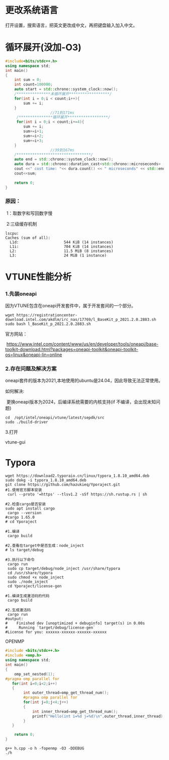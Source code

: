 # 更改系统语言

打开设置，搜索语言，把英文更改成中文，再把键盘输入加入中文。

# 循环展开(没加-O3)

```c++
#include<bits/stdc++.h>
using namespace std;
int main()
{
    int sum = 0;
    int count=100000;
    auto start = std::chrono::system_clock::now();
    /***************未循环展开******************/
    for(int i = 0;i < count;i++){  
        sum += i;
    }
    				//71到171ms
     /***************循环展开******************/
     for(int i = 0;i < count;i+=4){  
        sum += i;
		sum+=i+1;
		sum+=i+2;
		sum+=i+3;
    }
    				//39到167ms
    /*********************************/
    auto end = std::chrono::system_clock::now();
    auto dura = std::chrono::duration_cast<std::chrono::microseconds> (end - start);
    cout <<" cost time: "<< dura.count() << " microseconds" << std::endl;
    cout<<sum;
	
	return 0;
}
```

### 原因：

​	1：取数字和写回数字慢

​	2:三级缓存机制

```shell
lscpu:
Caches (sum of all):      
  L1d:                    544 KiB (14 instances)
  L1i:                    704 KiB (14 instances)
  L2:                     11.5 MiB (8 instances)
  L3:                     24 MiB (1 instance)

```



# VTUNE性能分析

### 1.先装oneapi

因为VTUNE包含在oneapi开发套件中，属于开发套间的一个部分。

```shell
wget https://registrationcenter-download.intel.com/akdlm/irc_nas/17769/l_BaseKit_p_2021.2.0.2883.sh
sudo bash l_BaseKit_p_2021.2.0.2883.sh

```

官方网站：

​	https://www.intel.com/content/www/us/en/developer/tools/oneapi/base-toolkit-download.html?packages=oneapi-toolkit&oneapi-toolkit-os=linux&oneapi-lin=online

### 2.存在问题及解决方案

oneapi套件的版本为2021,本地使用的ubuntu是24.04，因此导致无法正常使用。

如何解决:

​	更换oneapi版本为2024，后编译系统需要的内核支持(if 不编译，会出现未知问题)

```shell
cd  /opt/intel/oneapi/vtune/latest/sepdk/src
sudo ./build-driver
```

3.打开

vtune-gui

# Typora

```shell
wget https://download2.typoraio.cn/linux/typora_1.8.10_amd64.deb
sudo dokg -i typora_1.8.10_amd64.deb
git clone https://github.com/hazukieq/Yporaject.git
#1.使用官方脚本安装
 curl --proto '=https' --tlsv1.2 -sSf https://sh.rustup.rs | sh

#2.检查cargo是否安装
sudo apt install cargo
 cargo --version
#cargo 1.65.0
# cd Yporaject

#1.编译
 cargo build

#2.查看在target中是否生成：node_inject
# ls target/debug

#3.执行以下命令
 cargo run
 sudo cp target/debug/node_inject /usr/share/typora
 cd /usr/share/typora
 sudo chmod +x node_inject
 sudo ./node_inject
 cd Yporaject/license-gen

#1.编译生成激活码的代码
 cargo build

#2.生成激活码
 cargo run
#output:
#    Finished dev [unoptimized + debuginfo] target(s) in 0.00s
#     Running `target/debug/license-gen`
#License for you: xxxxxx-xxxxxx-xxxxxx-xxxxxx

```

OPENMP

```c++
#include <bits/stdc++.h>
#include <omp.h>
using namespace std;
int main()
{
    omp_set_nested(1);
#pragma omp parallel for
   for(int i=0;i<2;i++)
   {
        int outer_thread=omp_get_thread_num();
        #pragma omp parallel for
        for(int j=0;j<4;j++)
        {
            int inner_thread=omp_get_thread_num();
            printf("Hello(int i=%d j=%d)\n",outer_thread,inner_thread);
        }
   }

    return 0;
}
```

```shell
g++ h.cpp -o h -fopenmp -O3 -DDEBUG
./h
```

